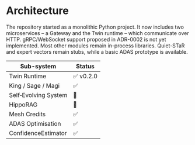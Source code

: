 # Architecture

The repository started as a monolithic Python project. It now includes two
microservices – a Gateway and the Twin runtime – which communicate over HTTP.
gRPC/WebSocket support proposed in ADR-0002 is not yet implemented.
Most other modules remain in-process libraries. Quiet-STaR and expert vectors
remain stubs, while a basic ADAS prototype is available.

<!--feature-matrix-start-->
| Sub-system | Status |
|------------|--------|
| Twin Runtime | ✅ v0.2.0 |
| King / Sage / Magi | ✅ |
| Self‑Evolving System | 🔴 |
| HippoRAG | 🔴 |
| Mesh Credits | ✅ |
| ADAS Optimisation | ✅ |
| ConfidenceEstimator | ✅ |
<!--feature-matrix-end-->
